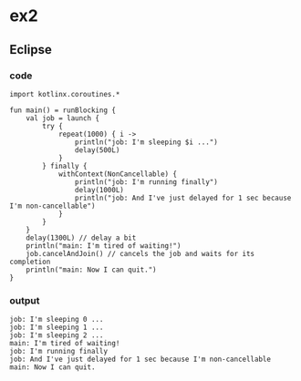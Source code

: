 # ex2
## Eclipse
### code
    import kotlinx.coroutines.*
    
    fun main() = runBlocking {
        val job = launch {
            try {
                repeat(1000) { i ->
                    println("job: I'm sleeping $i ...")
                    delay(500L)
                }
            } finally {
                withContext(NonCancellable) {
                    println("job: I'm running finally")
                    delay(1000L)
                    println("job: And I've just delayed for 1 sec because I'm non-cancellable")
                }
            }
        }
        delay(1300L) // delay a bit
        println("main: I'm tired of waiting!")
        job.cancelAndJoin() // cancels the job and waits for its completion
        println("main: Now I can quit.")    
    }
### output
    job: I'm sleeping 0 ...
    job: I'm sleeping 1 ...
    job: I'm sleeping 2 ...
    main: I'm tired of waiting!
    job: I'm running finally
    job: And I've just delayed for 1 sec because I'm non-cancellable
    main: Now I can quit.
